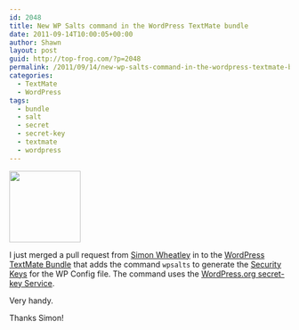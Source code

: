 ```yaml
---
id: 2048
title: New WP Salts command in the WordPress TextMate bundle
date: 2011-09-14T10:00:05+00:00
author: Shawn
layout: post
guid: http://top-frog.com/?p=2048
permalink: /2011/09/14/new-wp-salts-command-in-the-wordpress-textmate-bundle/
categories:
  - TextMate
  - WordPress
tags:
  - bundle
  - salt
  - secret
  - secret-key
  - textmate
  - wordpress
---
```

[<img src="https://i0.wp.com/top-frog.com/wp-content/uploads/2010/05/TextMate-icon.png?resize=128%2C128" alt="" title="TextMate-icon" width="128" height="128" class="alignright size-full wp-image-1376" srcset="https://i0.wp.com/top-frog.com/wp-content/uploads/2010/05/TextMate-icon.png?w=128&ssl=1 128w, https://i0.wp.com/top-frog.com/wp-content/uploads/2010/05/TextMate-icon.png?resize=75%2C75&ssl=1 75w" sizes="(max-width: 128px) 100vw, 128px" data-recalc-dims="1" />](https://i0.wp.com/top-frog.com/wp-content/uploads/2010/05/TextMate-icon.png)

I just merged a pull request from [Simon Wheatley](https://github.com/simonwheatley) in to the [WordPress TextMate Bundle](/projects/wordpress-textmate-bundle/) that adds the command `wpsalts` to generate the [Security Keys](http://codex.wordpress.org/Editing_wp-config.php#Security_Keys) for the WP Config file. The command uses the [WordPress.org secret-key Service](https://api.wordpress.org/secret-key/1.1/salt).

Very handy. 

Thanks Simon!